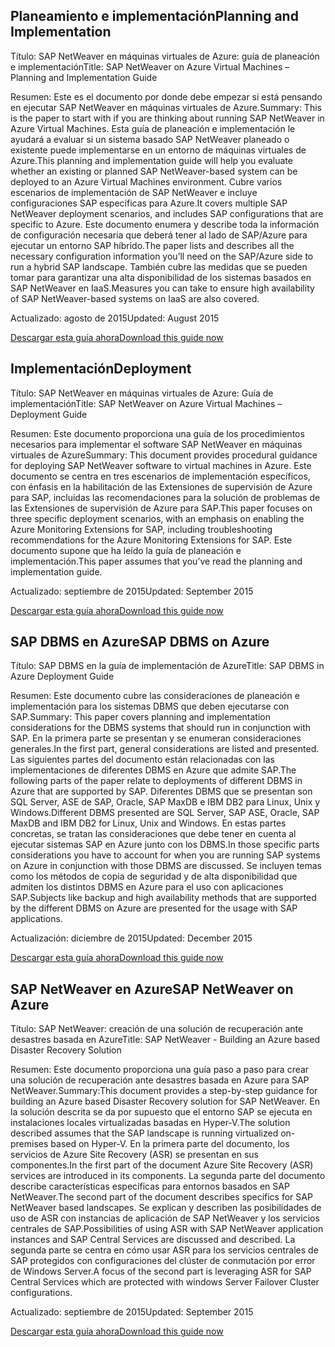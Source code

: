 
## <a name="planning-and-implementation"></a><span data-ttu-id="9fccc-101">Planeamiento e implementación</span><span class="sxs-lookup"><span data-stu-id="9fccc-101">Planning and Implementation</span></span>
<span data-ttu-id="9fccc-102">Título: SAP NetWeaver en máquinas virtuales de Azure: guía de planeación e implementación</span><span class="sxs-lookup"><span data-stu-id="9fccc-102">Title: SAP NetWeaver on Azure Virtual Machines – Planning and Implementation Guide</span></span>

<span data-ttu-id="9fccc-103">Resumen: Este es el documento por donde debe empezar si está pensando en ejecutar SAP NetWeaver en máquinas virtuales de Azure.</span><span class="sxs-lookup"><span data-stu-id="9fccc-103">Summary: This is the paper to start with if you are thinking about running SAP NetWeaver in Azure Virtual Machines.</span></span> <span data-ttu-id="9fccc-104">Esta guía de planeación e implementación le ayudará a evaluar si un sistema basado SAP NetWeaver planeado o existente puede implementarse en un entorno de máquinas virtuales de Azure.</span><span class="sxs-lookup"><span data-stu-id="9fccc-104">This planning and implementation guide will help you evaluate whether an existing or planned SAP NetWeaver-based system can be deployed to an Azure Virtual Machines environment.</span></span> <span data-ttu-id="9fccc-105">Cubre varios escenarios de implementación de SAP NetWeaver e incluye configuraciones SAP específicas para Azure.</span><span class="sxs-lookup"><span data-stu-id="9fccc-105">It covers multiple SAP NetWeaver deployment scenarios, and includes SAP configurations that are specific to Azure.</span></span> <span data-ttu-id="9fccc-106">Este documento enumera y describe toda la información de configuración necesaria que deberá tener al lado de SAP/Azure para ejecutar un entorno SAP híbrido.</span><span class="sxs-lookup"><span data-stu-id="9fccc-106">The paper lists and describes all the necessary configuration information you’ll need on the SAP/Azure side to run a hybrid SAP landscape.</span></span> <span data-ttu-id="9fccc-107">También cubre las medidas que se pueden tomar para garantizar una alta disponibilidad de los sistemas basados en SAP NetWeaver en IaaS.</span><span class="sxs-lookup"><span data-stu-id="9fccc-107">Measures you can take to ensure high availability of SAP NetWeaver-based systems on IaaS are also covered.</span></span>

<span data-ttu-id="9fccc-108">Actualizado: agosto de 2015</span><span class="sxs-lookup"><span data-stu-id="9fccc-108">Updated: August 2015</span></span>

[<span data-ttu-id="9fccc-109">Descargar esta guía ahora</span><span class="sxs-lookup"><span data-stu-id="9fccc-109">Download this guide now</span></span>](http://go.microsoft.com/fwlink/?LinkId=397963)

## <a name="deployment"></a><span data-ttu-id="9fccc-110">Implementación</span><span class="sxs-lookup"><span data-stu-id="9fccc-110">Deployment</span></span>
<span data-ttu-id="9fccc-111">Título: SAP NetWeaver en máquinas virtuales de Azure: Guía de implementación</span><span class="sxs-lookup"><span data-stu-id="9fccc-111">Title: SAP NetWeaver on Azure Virtual Machines – Deployment Guide</span></span>

<span data-ttu-id="9fccc-112">Resumen: Este documento proporciona una guía de los procedimientos necesarios para implementar el software SAP NetWeaver en máquinas virtuales de Azure</span><span class="sxs-lookup"><span data-stu-id="9fccc-112">Summary: This document provides procedural guidance for deploying SAP NetWeaver software to virtual machines in Azure.</span></span> <span data-ttu-id="9fccc-113">Este documento se centra en tres escenarios de implementación específicos, con énfasis en la habilitación de las Extensiones de supervisión de Azure para SAP, incluidas las recomendaciones para la solución de problemas de las Extensiones de supervisión de Azure para SAP.</span><span class="sxs-lookup"><span data-stu-id="9fccc-113">This paper focuses on three specific deployment scenarios, with an emphasis on enabling the Azure Monitoring Extensions for SAP, including troubleshooting recommendations for the Azure Monitoring Extensions for SAP.</span></span> <span data-ttu-id="9fccc-114">Este documento supone que ha leído la guía de planeación e implementación.</span><span class="sxs-lookup"><span data-stu-id="9fccc-114">This paper assumes that you’ve read the planning and implementation guide.</span></span>

<span data-ttu-id="9fccc-115">Actualizado: septiembre de 2015</span><span class="sxs-lookup"><span data-stu-id="9fccc-115">Updated: September 2015</span></span>

[<span data-ttu-id="9fccc-116">Descargar esta guía ahora</span><span class="sxs-lookup"><span data-stu-id="9fccc-116">Download this guide now</span></span>](http://go.microsoft.com/fwlink/?LinkId=397964)

## <a name="sap-dbms-on-azure"></a><span data-ttu-id="9fccc-117">SAP DBMS en Azure</span><span class="sxs-lookup"><span data-stu-id="9fccc-117">SAP DBMS on Azure</span></span>
<span data-ttu-id="9fccc-118">Título: SAP DBMS en la guía de implementación de Azure</span><span class="sxs-lookup"><span data-stu-id="9fccc-118">Title: SAP DBMS in Azure Deployment Guide</span></span>

<span data-ttu-id="9fccc-119">Resumen: Este documento cubre las consideraciones de planeación e implementación para los sistemas DBMS que deben ejecutarse con SAP.</span><span class="sxs-lookup"><span data-stu-id="9fccc-119">Summary: This paper covers planning and implementation considerations for the DBMS systems that should run in conjunction with SAP.</span></span> <span data-ttu-id="9fccc-120">En la primera parte se presentan y se enumeran consideraciones generales.</span><span class="sxs-lookup"><span data-stu-id="9fccc-120">In the first part, general considerations are listed and presented.</span></span> <span data-ttu-id="9fccc-121">Las siguientes partes del documento están relacionadas con las implementaciones de diferentes DBMS en Azure que admite SAP.</span><span class="sxs-lookup"><span data-stu-id="9fccc-121">The following parts of the paper relate to deployments of different DBMS in Azure that are supported by SAP.</span></span> <span data-ttu-id="9fccc-122">Diferentes DBMS que se presentan son SQL Server, ASE de SAP, Oracle, SAP MaxDB e IBM DB2 para Linux, Unix y Windows.</span><span class="sxs-lookup"><span data-stu-id="9fccc-122">Different DBMS presented are SQL Server, SAP ASE, Oracle, SAP MaxDB and IBM DB2 for Linux, Unix and Windows.</span></span> <span data-ttu-id="9fccc-123">En estas partes concretas, se tratan las consideraciones que debe tener en cuenta al ejecutar sistemas SAP en Azure junto con los DBMS.</span><span class="sxs-lookup"><span data-stu-id="9fccc-123">In those specific parts considerations you have to account for when you are running SAP systems on Azure in conjunction with those DBMS are discussed.</span></span> <span data-ttu-id="9fccc-124">Se incluyen temas como los métodos de copia de seguridad y de alta disponibilidad que admiten los distintos DBMS en Azure para el uso con aplicaciones SAP.</span><span class="sxs-lookup"><span data-stu-id="9fccc-124">Subjects like backup and high availability methods that are supported by the different DBMS on Azure are presented for the usage with SAP applications.</span></span>

<span data-ttu-id="9fccc-125">Actualización: diciembre de 2015</span><span class="sxs-lookup"><span data-stu-id="9fccc-125">Updated: December 2015</span></span>

[<span data-ttu-id="9fccc-126">Descargar esta guía ahora</span><span class="sxs-lookup"><span data-stu-id="9fccc-126">Download this guide now</span></span>](http://go.microsoft.com/fwlink/?LinkId=397965)

## <a name="sap-netweaver-on-azure"></a><span data-ttu-id="9fccc-127">SAP NetWeaver en Azure</span><span class="sxs-lookup"><span data-stu-id="9fccc-127">SAP NetWeaver on Azure</span></span>
<span data-ttu-id="9fccc-128">Título: SAP NetWeaver: creación de una solución de recuperación ante desastres basada en Azure</span><span class="sxs-lookup"><span data-stu-id="9fccc-128">Title: SAP NetWeaver - Building an Azure based Disaster Recovery Solution</span></span>

<span data-ttu-id="9fccc-129">Resumen: Este documento proporciona una guía paso a paso para crear una solución de recuperación ante desastres basada en Azure para SAP NetWeaver.</span><span class="sxs-lookup"><span data-stu-id="9fccc-129">Summary:This document provides a step-by-step guidance for building an Azure based Disaster Recovery solution for SAP NetWeaver.</span></span> <span data-ttu-id="9fccc-130">En la solución descrita se da por supuesto que el entorno SAP se ejecuta en instalaciones locales virtualizadas basadas en Hyper-V.</span><span class="sxs-lookup"><span data-stu-id="9fccc-130">The solution described assumes that the SAP landscape is running virtualized on-premises based on Hyper-V.</span></span> <span data-ttu-id="9fccc-131">En la primera parte del documento, los servicios de Azure Site Recovery (ASR) se presentan en sus componentes.</span><span class="sxs-lookup"><span data-stu-id="9fccc-131">In the first part of the document Azure Site Recovery (ASR) services are introduced in its components.</span></span> <span data-ttu-id="9fccc-132">La segunda parte del documento describe características específicas para entornos basados en SAP NetWeaver.</span><span class="sxs-lookup"><span data-stu-id="9fccc-132">The second part of the document describes specifics for SAP NetWeaver based landscapes.</span></span> <span data-ttu-id="9fccc-133">Se explican y describen las posibilidades de uso de ASR con instancias de aplicación de SAP NetWeaver y los servicios centrales de SAP.</span><span class="sxs-lookup"><span data-stu-id="9fccc-133">Possibilities of using ASR with SAP NetWeaver application instances and SAP Central Services are discussed and described.</span></span> <span data-ttu-id="9fccc-134">La segunda parte se centra en cómo usar ASR para los servicios centrales de SAP protegidos con configuraciones del clúster de conmutación por error de Windows Server.</span><span class="sxs-lookup"><span data-stu-id="9fccc-134">A focus of the second part is leveraging ASR for SAP Central Services which are protected with windows Server Failover Cluster configurations.</span></span>

<span data-ttu-id="9fccc-135">Actualizado: septiembre de 2015</span><span class="sxs-lookup"><span data-stu-id="9fccc-135">Updated: September 2015</span></span>

[<span data-ttu-id="9fccc-136">Descargar esta guía ahora</span><span class="sxs-lookup"><span data-stu-id="9fccc-136">Download this guide now</span></span>](http://go.microsoft.com/fwlink/?LinkID=521971)

